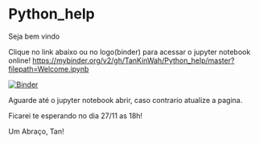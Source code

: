# Python_help

Seja bem vindo

Clique no link abaixo ou no logo(binder) para acessar o jupyter notebook online!
https://mybinder.org/v2/gh/TanKinWah/Python_help/master?filepath=Welcome.ipynb

[![Binder](https://mybinder.org/badge_logo.svg)](https://mybinder.org/v2/gh/TanKinWah/Python_help/master?filepath=Welcome.ipynb)

Aguarde até o jupyter notebook abrir, caso contrario atualize a pagina.

Ficarei te esperando no dia 27/11 as 18h!

Um Abraço, Tan!
